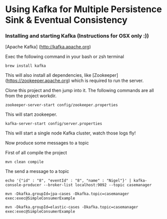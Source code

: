 # Using Kafka for Multiple Persistence Sink & Eventual Consistency

### Installing and starting Kafka (Instructions for OSX only :))

[Apache Kafka] (http://kafka.apache.org)

Exec the following command in your bash or zsh terminal

```
brew install kafka
```

This will also install all dependencies, like [Zookeeper] (https://zookeeper.apache.org) which is required to run the server.

Clone this project and then jump into it.  The following commands are all from the project workdir.

```
zookeeper-server-start config/zookeeper.properties
```

This will start zookeeper.

```
kafka-server-start config/server.properties
```

This will start a single node Kafka cluster, watch those logs fly!

Now produce some messages to a topic

First of all compile the project

```
mvn clean compile
```

The send a message to a topic

```
echo '{"id" : "8", "eventId" : "8", "name" : "Nigel"}' | kafka-console-producer --broker-list localhost:9092 --topic casemanager
```

```
mvn -Dkafka.groupId=jpa-cases -Dkafka.topic=casemanager exec:exec@SimpleConsumerExample
```

```
mvn -Dkafka.groupId=elastic-cases -Dkafka.topic=casemanager exec:exec@SimpleConsumerExample
```





